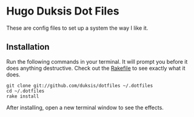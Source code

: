 # Hugo Duksis Dot Files

These are config files to set up a system the way I like it.


## Installation

Run the following commands in your terminal. It will prompt you before it does anything destructive. Check out the [Rakefile](https://github.com/duksis/dotfiles/blob/master/Rakefile) to see exactly what it does.

```terminal
git clone git://github.com/duksis/dotfiles ~/.dotfiles
cd ~/.dotfiles
rake install
```

After installing, open a new terminal window to see the effects.
